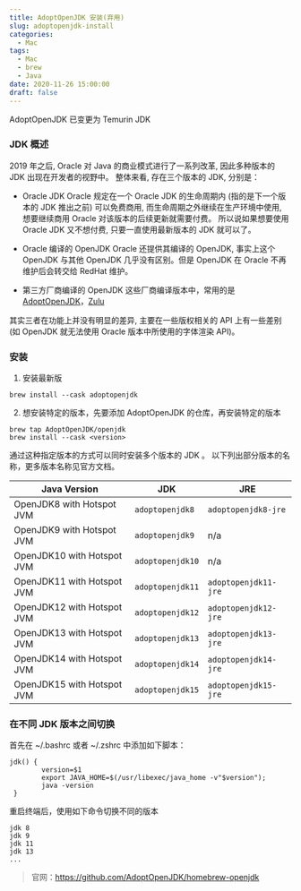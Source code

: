 ```yaml
---
title: AdoptOpenJDK 安装(弃用)
slug: adoptopenjdk-install
categories:
  - Mac
tags:
  - Mac
  - brew
  - Java
date: 2020-11-26 15:00:00
draft: false
---
```


AdoptOpenJDK 已变更为 Temurin JDK

<!--more-->

### JDK 概述

2019 年之后, Oracle 对 Java 的商业模式进行了一系列改革, 因此多种版本的 JDK 出现在开发者的视野中。
整体来看, 存在三个版本的 JDK, 分别是：

- Oracle JDK
  Oracle 规定在一个 Oracle JDK 的生命周期内 (指的是下一个版本的 JDK 推出之前) 可以免费商用, 而生命周期之外继续在生产环境中使用, 想要继续商用 Oracle 对该版本的后续更新就需要付费。
  所以说如果想要使用 Oracle JDK 又不想付费, 只要一直使用最新版本的 JDK 就可以了。

- Oracle 编译的 OpenJDK
  Oracle 还提供其编译的 OpenJDK, 事实上这个 OpenJDK 与其他 OpenJDK 几乎没有区别。但是 OpenJDK 在 Oracle 不再维护后会转交给 RedHat 维护。

- 第三方厂商编译的 OpenJDK
  这些厂商编译版本中，常用的是 [AdoptOpenJDK](https://github.com/AdoptOpenJDK/homebrew-openjdk)，[Zulu](https://www.azul.com/downloads/zulu-community/?package=jdk)

其实三者在功能上并没有明显的差异, 主要在一些版权相关的 API 上有一些差别(如 OpenJDK 就无法使用 Oracle 版本中所使用的字体渲染 API)。

### 安装

1. 安装最新版

```linux
brew install --cask adoptopenjdk
```

2. 想安装特定的版本，先要添加 AdoptOpenJDK 的仓库，再安装特定的版本

```linux
brew tap AdoptOpenJDK/openjdk
brew install --cask <version>
```

通过这种指定版本的方式可以同时安装多个版本的 JDK 。
以下列出部分版本的名称，更多版本名称见官方文档。

| Java Version               | JDK              | JRE                  |
| -------------------------- | ---------------- | -------------------- |
| OpenJDK8 with Hotspot JVM  | `adoptopenjdk8`  | `adoptopenjdk8-jre`  |
| OpenJDK9 with Hotspot JVM  | `adoptopenjdk9`  | n/a                  |
| OpenJDK10 with Hotspot JVM | `adoptopenjdk10` | n/a                  |
| OpenJDK11 with Hotspot JVM | `adoptopenjdk11` | `adoptopenjdk11-jre` |
| OpenJDK12 with Hotspot JVM | `adoptopenjdk12` | `adoptopenjdk12-jre` |
| OpenJDK13 with Hotspot JVM | `adoptopenjdk13` | `adoptopenjdk13-jre` |
| OpenJDK14 with Hotspot JVM | `adoptopenjdk14` | `adoptopenjdk14-jre` |
| OpenJDK15 with Hotspot JVM | `adoptopenjdk15` | `adoptopenjdk15-jre` |

### 在不同 JDK 版本之间切换

首先在 ~/.bashrc 或者 ~/.zshrc 中添加如下脚本：

```linux
jdk() {
        version=$1
        export JAVA_HOME=$(/usr/libexec/java_home -v"$version");
        java -version
 }
```

重启终端后，使用如下命令切换不同的版本

```linux
jdk 8
jdk 9
jdk 11
jdk 13
...
```

> 官网：https://github.com/AdoptOpenJDK/homebrew-openjdk
